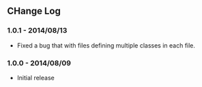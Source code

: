 ## CHange Log

### 1.0.1 - 2014/08/13
- Fixed a bug that with files defining multiple classes in each file.

### 1.0.0 - 2014/08/09
- Initial release